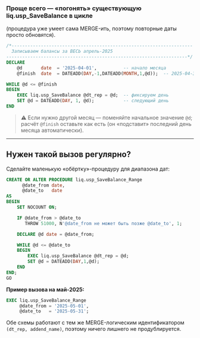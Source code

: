 ### Проще всего — «погонять» существующую **liq.usp\_SaveBalance** в цикле

(процедура уже умеет сама MERGE-ить, поэтому повторные даты просто обновятся).

```sql
/*--------------------------------------------------------------------
  Записываем балансы за ВЕСЬ апрель-2025
--------------------------------------------------------------------*/
DECLARE 
    @d       date  = '2025-04-01',          -- начало месяца
    @finish  date  = DATEADD(DAY,-1,DATEADD(MONTH,1,@d));  -- 2025-04-30

WHILE @d <= @finish
BEGIN
    EXEC liq.usp_SaveBalance @dt_rep = @d;  -- фиксируем день
    SET @d = DATEADD(DAY, 1, @d);           -- следующий день
END
```

> ⚠️ Если нужно другой месяц — поменяйте начальное значение `@d`;
> расчёт `@finish` оставьте как есть (он «подставит» последний день месяца автоматически).

---

## Нужен такой вызов регулярно?

Сделайте маленькую «обёртку»-процедуру для диапазона дат:

```sql
CREATE OR ALTER PROCEDURE liq.usp_SaveBalance_Range
      @date_from date,
      @date_to   date
AS
BEGIN
    SET NOCOUNT ON;

    IF @date_from > @date_to
       THROW 51000, N'@date_from не может быть позже @date_to', 1;

    DECLARE @d date = @date_from;

    WHILE @d <= @date_to
    BEGIN
        EXEC liq.usp_SaveBalance @dt_rep = @d;
        SET @d = DATEADD(DAY,1,@d);
    END
END;
GO
```

**Пример вызова на май-2025:**

```sql
EXEC liq.usp_SaveBalance_Range 
     @date_from = '2025-05-01',
     @date_to   = '2025-05-31';
```

Обе схемы работают с тем же MERGE-логическим идентификатором
`(dt_rep, addend_name)`, поэтому ничего лишнего не продублируется.
